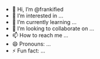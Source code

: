- 👋 Hi, I’m @frankified
- 👀 I’m interested in ...
- 🌱 I’m currently learning ...
- 💞️ I’m looking to collaborate on ...
- 📫 How to reach me ...
- 😄 Pronouns: ...
- ⚡ Fun fact: ...

<!---
frankified/frankified is a ✨ special ✨ repository because its `README.md` (this file) appears on your GitHub profile.
You can click the Preview link to take a look at your changes.
--->
